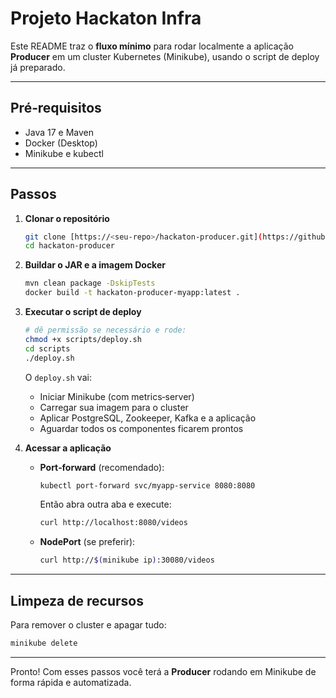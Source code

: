 # Projeto Hackaton Infra

Este README traz o **fluxo mínimo** para rodar localmente a aplicação **Producer** em um cluster Kubernetes (Minikube), usando o script de deploy já preparado.

---

## Pré‑requisitos

- Java 17 e Maven
- Docker (Desktop)
- Minikube e kubectl

---

## Passos

1. **Clonar o repositório**
   ```bash
   git clone [https://<seu-repo>/hackaton-producer.git](https://github.com/rinaldomedeiros/hackaton-producer)
   cd hackaton-producer
   ```

2. **Buildar o JAR e a imagem Docker**
   ```bash
   mvn clean package -DskipTests
   docker build -t hackaton-producer-myapp:latest .
   ```

3. **Executar o script de deploy**
   ```bash
   # dê permissão se necessário e rode:
   chmod +x scripts/deploy.sh
   cd scripts
   ./deploy.sh
   ```
   O `deploy.sh` vai:
   - Iniciar Minikube (com metrics‑server)
   - Carregar sua imagem para o cluster
   - Aplicar PostgreSQL, Zookeeper, Kafka e a aplicação
   - Aguardar todos os componentes ficarem prontos

4. **Acessar a aplicação**

   - **Port‑forward** (recomendado):
     ```bash
     kubectl port-forward svc/myapp-service 8080:8080
     ```
     Então abra outra aba e execute:
     ```bash
     curl http://localhost:8080/videos
     ```

   - **NodePort** (se preferir):
     ```bash
     curl http://$(minikube ip):30080/videos
     ```

---

## Limpeza de recursos

Para remover o cluster e apagar tudo:
```bash
minikube delete
```

---

Pronto! Com esses passos você terá a **Producer** rodando em Minikube de forma rápida e automatizada.    

